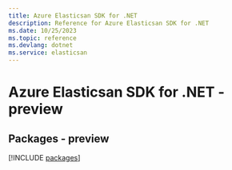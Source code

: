 ```yaml
---
title: Azure Elasticsan SDK for .NET
description: Reference for Azure Elasticsan SDK for .NET
ms.date: 10/25/2023
ms.topic: reference
ms.devlang: dotnet
ms.service: elasticsan
---
```

# Azure Elasticsan SDK for .NET - preview
## Packages - preview
[!INCLUDE [packages](elasticsan-index.md)]